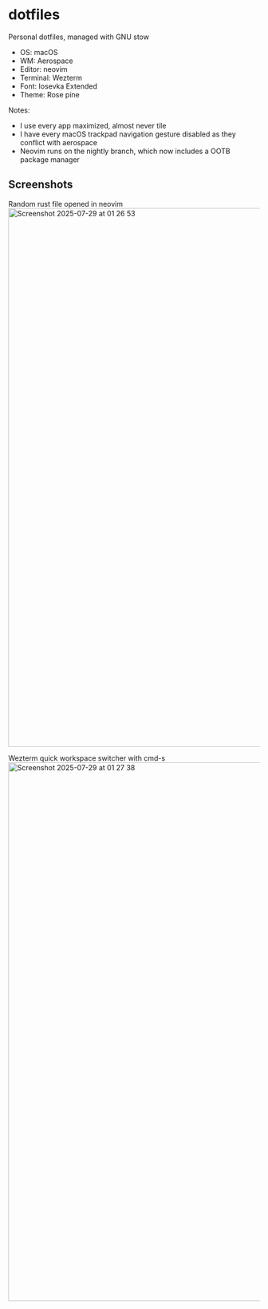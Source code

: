 # dotfiles

Personal dotfiles, managed with GNU stow
- OS: macOS
- WM: Aerospace
- Editor: neovim
- Terminal: Wezterm
- Font: Iosevka Extended
- Theme: Rose pine

Notes:
- I use every app maximized, almost never tile
- I have every macOS trackpad navigation gesture disabled as they conflict with aerospace
- Neovim runs on the nightly branch, which now includes a OOTB package manager

## Screenshots

Random rust file opened in neovim
<img width="1920" height="1080" alt="Screenshot 2025-07-29 at 01 26 53" src="https://github.com/user-attachments/assets/17afe636-6876-499f-ab0b-e16cc8171d53" />

Wezterm quick workspace switcher with cmd-s
<img width="1920" height="1080" alt="Screenshot 2025-07-29 at 01 27 38" src="https://github.com/user-attachments/assets/6c9dcf0a-495b-4ace-bdbb-ab688af7ff2e" />

